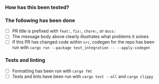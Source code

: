 <!-- Add your description of the PR here -->
<!-- You can link an issue to be auto-closed when this is merged by writing 'Closes #1234' or 'Fixes #1234' -->

### How has this been tested?
<!-- Please describe in detail how you tested your changes. N/A if it is a docs change -->

### The following has been done
<!-- Mark each item as done by replace the space in '[ ]' with an 'x', e.g. '[x]' -->

- [ ] PR title is prefixed with `feat:`, `fix:`, `chore:`, or `docs:`
- [ ] The message body above clearly illustrates what problems it solves
- [ ] If this PR has changed code within `src`, codegen for the repo has been run with `cargo run --package test_integration -- --apply-codegen`

### Tests and linting

- [ ] Formatting has been run with `cargo fmt`
- [ ] Tests and lints have been run with `cargo test --all` and `cargo clippy`

